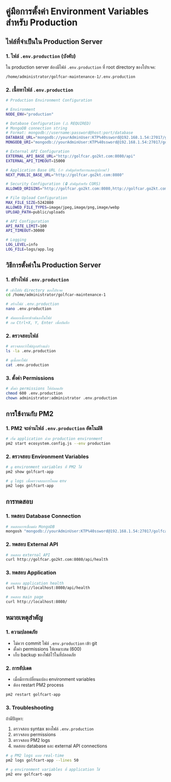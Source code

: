 # คู่มือการตั้งค่า Environment Variables สำหรับ Production

## ไฟล์ที่จำเป็นใน Production Server

### 1. ไฟล์ `.env.production` (บังคับ)

ใน production server ต้องมีไฟล์ `.env.production` ที่ root directory ของโปรเจค:

```bash
/home/administrator/golfcar-maintenance-1/.env.production
```

### 2. เนื้อหาไฟล์ `.env.production`

```bash
# Production Environment Configuration

# Environment
NODE_ENV="production"

# Database Configuration (⚠️ REQUIRED)
# MongoDB connection string
# Format: mongodb://username:password@host:port/database
DATABASE_URL="mongodb://yourAdminUser:KTP%40ssword@192.168.1.54:27017/golfcarmaintenance_db?replicaSet=rs0&authSource=admin"
MONGODB_URI="mongodb://yourAdminUser:KTP%40ssword@192.168.1.54:27017/golfcarmaintenance_db?replicaSet=rs0&authSource=admin"

# External API Configuration
EXTERNAL_API_BASE_URL="http://golfcar.go2kt.com:8080/api"
EXTERNAL_API_TIMEOUT=15000

# Application Base URL (🔥 สำคัญสำหรับการแสดงรูปภาพ!)
NEXT_PUBLIC_BASE_URL="http://golfcar.go2kt.com:8080"

# Security Configuration (🔒 สำคัญสำหรับ CORS)
ALLOWED_ORIGINS="http://golfcar.go2kt.com:8080,http://golfcar.go2kt.com:3000"

# File Upload Configuration
MAX_FILE_SIZE=5242880
ALLOWED_FILE_TYPES=image/jpeg,image/png,image/webp
UPLOAD_PATH=public/uploads

# API Configuration
API_RATE_LIMIT=100
API_TIMEOUT=30000

# Logging
LOG_LEVEL=info
LOG_FILE=logs/app.log
```

## วิธีการตั้งค่าใน Production Server

### 1. สร้างไฟล์ `.env.production`

```bash
# เข้าไปยัง directory ของโปรเจค
cd /home/administrator/golfcar-maintenance-1

# สร้างไฟล์ .env.production
nano .env.production

# คัดลอกเนื้อหาข้างต้นลงในไฟล์
# กด Ctrl+X, Y, Enter เพื่อบันทึก
```

### 2. ตรวจสอบไฟล์

```bash
# ตรวจสอบว่าไฟล์ถูกสร้างแล้ว
ls -la .env.production

# ดูเนื้อหาไฟล์
cat .env.production
```

### 3. ตั้งค่า Permissions

```bash
# ตั้งค่า permissions ให้ปลอดภัย
chmod 600 .env.production
chown administrator:administrator .env.production
```

## การใช้งานกับ PM2

### 1. PM2 จะอ่านไฟล์ `.env.production` อัตโนมัติ

```bash
# เริ่ม application ด้วย production environment
pm2 start ecosystem.config.js --env production
```

### 2. ตรวจสอบ Environment Variables

```bash
# ดู environment variables ที่ PM2 ใช้
pm2 show golfcart-app

# ดู logs เพื่อตรวจสอบการโหลด env
pm2 logs golfcart-app
```

## การทดสอบ

### 1. ทดสอบ Database Connection

```bash
# ทดสอบการเชื่อมต่อ MongoDB
mongosh "mongodb://yourAdminUser:KTP%40ssword@192.168.1.54:27017/golfcarmaintenance_db?replicaSet=rs0&authSource=admin"
```

### 2. ทดสอบ External API

```bash
# ทดสอบ external API
curl http://golfcar.go2kt.com:8080/api/health
```

### 3. ทดสอบ Application

```bash
# ทดสอบ application health
curl http://localhost:8080/api/health

# ทดสอบ main page
curl http://localhost:8080/
```

## หมายเหตุสำคัญ

### 1. ความปลอดภัย
- ไม่ควร commit ไฟล์ `.env.production` เข้า git
- ตั้งค่า permissions ให้เหมาะสม (600)
- เก็บ backup ของไฟล์ไว้ในที่ปลอดภัย

### 2. การอัปเดต
- เมื่อมีการเปลี่ยนแปลง environment variables
- ต้อง restart PM2 process

```bash
pm2 restart golfcart-app
```

### 3. Troubleshooting

ถ้ามีปัญหา:
1. ตรวจสอบ syntax ของไฟล์ `.env.production`
2. ตรวจสอบ permissions
3. ตรวจสอบ PM2 logs
4. ทดสอบ database และ external API connections

```bash
# ดู PM2 logs แบบ real-time
pm2 logs golfcart-app --lines 50

# ดู environment variables ที่ application ใช้
pm2 env golfcart-app
```